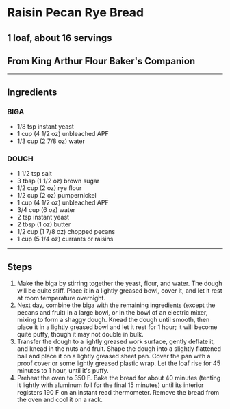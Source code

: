 # Raisin Pecan Rye Bread

## 1 loaf, about 16 servings

## From King Arthur Flour Baker's Companion

---

## Ingredients

### BIGA
* 1/8 tsp instant yeast
* 1 cup (4 1/2 oz) unbleached APF
* 1/3 cup (2 7/8 oz) water

### DOUGH
* 1 1/2 tsp salt
* 3 tbsp (1 1/2 oz) brown sugar
* 1/2 cup (2 oz) rye flour
* 1/2 cup (2 oz) pumpernickel
* 1 cup (4 1/2 oz) unbleached APF
* 3/4 cup (6 oz) water
* 2 tsp instant yeast
* 2 tbsp (1 oz) butter
* 1/2 cup (1 7/8 oz) chopped pecans
* 1 cup (5 1/4 oz) currants or raisins

---

## Steps

1.  Make the biga by stirring together the yeast, flour, and water. The dough will be quite stiff. Place it in a lightly greased bowl, cover it, and let it rest at room temperature overnight.
2.  Next day, combine the biga with the remaining ingredients (except the pecans and fruit) in a large bowl, or in the bowl of an electric mixer, mixing to form a shaggy dough. Knead the dough until smooth, then place it in a lightly greased bowl and let it rest for 1 hour; it will become quite puffy, though it may not double in bulk.
3.  Transfer the dough to a lightly greased work surface, gently deflate it, and knead in the nuts and fruit. Shape the dough into a slightly flattened ball and place it on a lightly greased sheet pan. Cover the pan with a proof cover or some lightly greased plastic wrap. Let the loaf rise for 45 minutes to 1 hour, until it's puffy.
4.  Preheat the oven to 350 F. Bake the bread for about 40 minutes (tenting it lightly with aluminum foil for the final 15 minutes) until its interior registers 190 F on an instant read thermometer. Remove the bread from the oven and cool it on a rack.